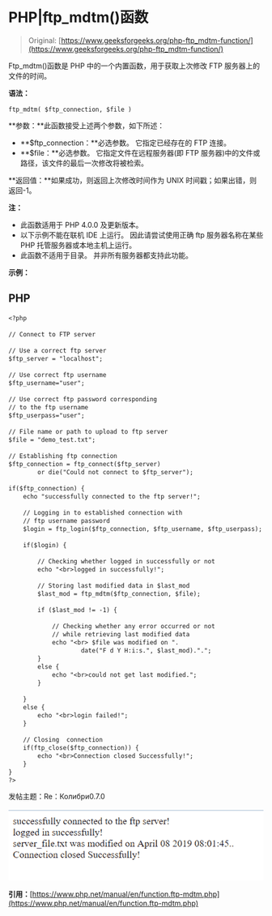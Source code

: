 # PHP|ftp_mdtm()函数

> Original: [https://www.geeksforgeeks.org/php-ftp_mdtm-function/](https://www.geeksforgeeks.org/php-ftp_mdtm-function/)

Ftp_mdtm()函数是 PHP 中的一个内置函数，用于获取上次修改 FTP 服务器上的文件的时间。

**语法：**

```
ftp_mdtm( $ftp_connection, $file )
```

**参数：**此函数接受上述两个参数，如下所述：

*   **$ftp_connection：**必选参数。 它指定已经存在的 FTP 连接。
*   **$file：**必选参数。 它指定文件在远程服务器(即 FTP 服务器)中的文件或路径，该文件的最后一次修改将被检索。

**返回值：**如果成功，则返回上次修改时间作为 UNIX 时间戳；如果出错，则返回-1。

**注：**

*   此函数适用于 PHP 4.0.0 及更新版本。
*   以下示例不能在联机 IDE 上运行。 因此请尝试使用正确 ftp 服务器名称在某些 PHP 托管服务器或本地主机上运行。
*   此函数不适用于目录。 并非所有服务器都支持此功能。

**示例：**

## PHP

```
<?php

// Connect to FTP server

// Use a correct ftp server
$ftp_server = "localhost";

// Use correct ftp username
$ftp_username="user";

// Use correct ftp password corresponding
// to the ftp username
$ftp_userpass="user";

// File name or path to upload to ftp server
$file = "demo_test.txt";

// Establishing ftp connection
$ftp_connection = ftp_connect($ftp_server)
        or die("Could not connect to $ftp_server");

if($ftp_connection) {
    echo "successfully connected to the ftp server!";

    // Logging in to established connection with
    // ftp username password
    $login = ftp_login($ftp_connection, $ftp_username, $ftp_userpass);

    if($login) {

        // Checking whether logged in successfully or not
        echo "<br>logged in successfully!";

        // Storing last modified data in $last_mod
        $last_mod = ftp_mdtm($ftp_connection, $file);

        if ($last_mod != -1) {

            // Checking whether any error occurred or not
            // while retrieving last modified data
            echo "<br> $file was modified on ".
                    date("F d Y H:i:s.", $last_mod).".";
        }
        else {
            echo "<br>could not get last modified.";
        }

    }
    else {
        echo "<br>login failed!";
    }

    // Closing  connection
    if(ftp_close($ftp_connection)) {
        echo "<br>Connection closed Successfully!";
    }
}
?>
```

发帖主题：Re：Колибри0.7.0

![](img/bb093548b55fd22d4eb7efcf04609898.png)

**引用：**[https://www.php.net/manual/en/function.ftp-mdtm.php](https://www.php.net/manual/en/function.ftp-mdtm.php)